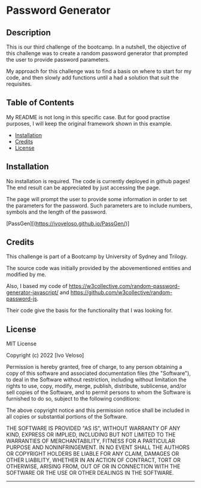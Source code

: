 # Password Generator

## Description

This is our third challenge of the bootcamp. In a nutshell, the objective of this challenge was to create a random password generator that prompted the user to provide password parameters.

My approach for this challenge was to find a basis on where to start for my code, and then slowly add functions until a had a solution that suit the requisites.

## Table of Contents

My README is not long in this specific case. But for good practise purposes, I will keep the original framework shown in this example.

- [Installation](#installation)
- [Credits](#credits)
- [License](#license)

## Installation

No installation is required. The code is currently deployed in github pages! The end result can be appreciated by just accessing the page.

The page will prompt the user to provide some information in order to set the parameters for the password. Such parameters are to include numbers, symbols and the length of the password.

[PassGen][(https://ivoveloso.github.io/PassGen/)]

## Credits

This challenge is part of a Bootcamp by University of Sydney and Trilogy.

The source code was initially provided by the abovementioned entities and modified by me.

Also, I based my code of https://w3collective.com/random-password-generator-javascript/ and https://github.com/w3collective/random-password-js.

Their code give the basis for the functionality that I was looking for.

## License

MIT License

Copyright (c) 2022 [Ivo Veloso]

Permission is hereby granted, free of charge, to any person obtaining a copy
of this software and associated documentation files (the "Software"), to deal
in the Software without restriction, including without limitation the rights
to use, copy, modify, merge, publish, distribute, sublicense, and/or sell
copies of the Software, and to permit persons to whom the Software is
furnished to do so, subject to the following conditions:

The above copyright notice and this permission notice shall be included in all
copies or substantial portions of the Software.

THE SOFTWARE IS PROVIDED "AS IS", WITHOUT WARRANTY OF ANY KIND, EXPRESS OR
IMPLIED, INCLUDING BUT NOT LIMITED TO THE WARRANTIES OF MERCHANTABILITY,
FITNESS FOR A PARTICULAR PURPOSE AND NONINFRINGEMENT. IN NO EVENT SHALL THE
AUTHORS OR COPYRIGHT HOLDERS BE LIABLE FOR ANY CLAIM, DAMAGES OR OTHER
LIABILITY, WHETHER IN AN ACTION OF CONTRACT, TORT OR OTHERWISE, ARISING FROM,
OUT OF OR IN CONNECTION WITH THE SOFTWARE OR THE USE OR OTHER DEALINGS IN THE
SOFTWARE.

---
